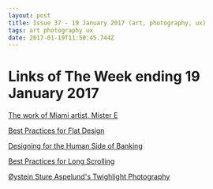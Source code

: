 ```yaml
---
layout: post
title: Issue 37 - 19 January 2017 (art, photography, ux)
tags: art photography ux
date: 2017-01-19T11:50:45.744Z
---
```

# Links of The Week ending 19 January 2017

<a href="http://www.insidehook.com/money-artist-mister-e" target="_blank">The work of Miami artist, Mister E</a>

<a href="https://uxplanet.org/best-practices-for-flat-design-6e7a6997805" target="_blank">Best Practices for Flat Design</a>

<a href="https://medium.com/capitalonedesign/designing-for-the-human-side-of-banking-28897220defbyew" target="_blank">Designing for the Human Side of Banking</a>

<a href="https://uxplanet.org/best-practices-for-long-scrolling-256ffbd7aa12" target="_blank">Best Practices for Long Scrolling</a>

<a href="https://www.behance.net/gallery/36679591/TWILIGHT" target="_blank">Øystein Sture Aspelund's Twighlight Photography</a>